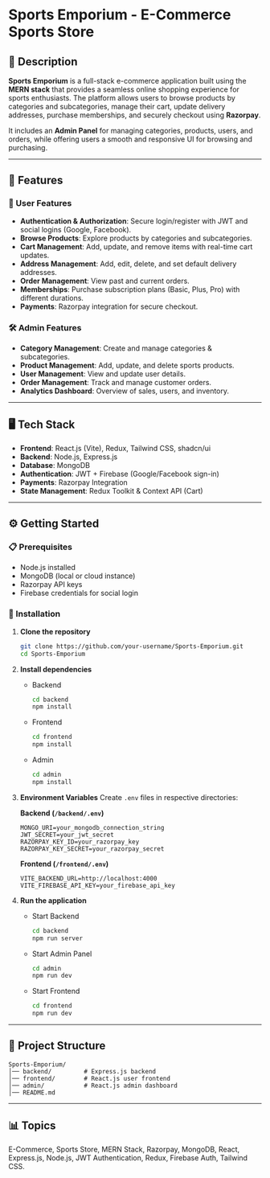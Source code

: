 # Sports Emporium - E-Commerce Sports Store

## 📌 Description

**Sports Emporium** is a full-stack e-commerce application built using the **MERN stack** that provides a seamless online shopping experience for sports enthusiasts. The platform allows users to browse products by categories and subcategories, manage their cart, update delivery addresses, purchase memberships, and securely checkout using **Razorpay**.

It includes an **Admin Panel** for managing categories, products, users, and orders, while offering users a smooth and responsive UI for browsing and purchasing.

---

## 🚀 Features

### 👤 User Features

* **Authentication & Authorization**: Secure login/register with JWT and social logins (Google, Facebook).
* **Browse Products**: Explore products by categories and subcategories.
* **Cart Management**: Add, update, and remove items with real-time cart updates.
* **Address Management**: Add, edit, delete, and set default delivery addresses.
* **Order Management**: View past and current orders.
* **Memberships**: Purchase subscription plans (Basic, Plus, Pro) with different durations.
* **Payments**: Razorpay integration for secure checkout.

### 🛠️ Admin Features

* **Category Management**: Create and manage categories & subcategories.
* **Product Management**: Add, update, and delete sports products.
* **User Management**: View and update user details.
* **Order Management**: Track and manage customer orders.
* **Analytics Dashboard**: Overview of sales, users, and inventory.

---

## 🖥️ Tech Stack

* **Frontend**: React.js (Vite), Redux, Tailwind CSS, shadcn/ui
* **Backend**: Node.js, Express.js
* **Database**: MongoDB
* **Authentication**: JWT + Firebase (Google/Facebook sign-in)
* **Payments**: Razorpay Integration
* **State Management**: Redux Toolkit & Context API (Cart)

---

## ⚙️ Getting Started

### 📋 Prerequisites

* Node.js installed
* MongoDB (local or cloud instance)
* Razorpay API keys
* Firebase credentials for social login

### 🔧 Installation

1. **Clone the repository**

   ```bash
   git clone https://github.com/your-username/Sports-Emporium.git
   cd Sports-Emporium
   ```

2. **Install dependencies**

   * Backend

     ```bash
     cd backend
     npm install
     ```

   * Frontend

     ```bash
     cd frontend
     npm install
     ```

   * Admin

     ```bash
     cd admin
     npm install
     ```

3. **Environment Variables**
   Create `.env` files in respective directories:

   **Backend (`/backend/.env`)**

   ```env
   MONGO_URI=your_mongodb_connection_string
   JWT_SECRET=your_jwt_secret
   RAZORPAY_KEY_ID=your_razorpay_key
   RAZORPAY_KEY_SECRET=your_razorpay_secret
   ```

   **Frontend (`/frontend/.env`)**

   ```env
   VITE_BACKEND_URL=http://localhost:4000
   VITE_FIREBASE_API_KEY=your_firebase_api_key
   ```

4. **Run the application**

   * Start Backend

     ```bash
     cd backend
     npm run server
     ```

   * Start Admin Panel

     ```bash
     cd admin
     npm run dev
     ```

   * Start Frontend

     ```bash
     cd frontend
     npm run dev
     ```

---

## 📂 Project Structure

```
Sports-Emporium/
│── backend/         # Express.js backend
│── frontend/        # React.js user frontend
│── admin/           # React.js admin dashboard
│── README.md
```

---

## 📊 Topics

E-Commerce, Sports Store, MERN Stack, Razorpay, MongoDB, React, Express.js, Node.js, JWT Authentication, Redux, Firebase Auth, Tailwind CSS.




